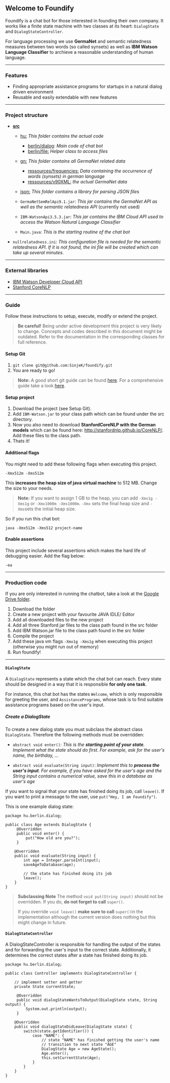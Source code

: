## Welcome to Foundify 

Foundify is a chat bot for those interested in founding their own company. It works like a finite state machine with two classes at its heart: `DialogState` and `DialogStateController`.

 For language processing we use **GermaNet** and semantic relatedness measures between two words (so called synsets) as well as **IBM Watson Language Classifier** to archieve a reasonable understanding of human language.


----------


### Features

 - Finding appropriate assistance programs for startups in a natural dialog driven environment
 - Reusable and easily extendable with new features 


----------


### Project structure

 - **[src](https://github.com/SinjeK/foundify/tree/master/src "src")**
	- [hu:](https://github.com/SinjeK/foundify/tree/master/src/hu) *This folder contains the actual code*
		- [berlin/dialog](https://github.com/SinjeK/foundify/tree/master/src/hu/berlin/dialog): *Main code of chat bot*
		- [berlin/file:](https://github.com/SinjeK/foundify/tree/master/src/hu/berlin/file) *Helper class to access files*
	- [gn:](https://github.com/SinjeK/foundify/tree/master/src/gn) *This folder contains all GermaNet related data*
		- [ressources/frequencies:](https://github.com/SinjeK/foundify/tree/master/src/gn/ressources/frequencies) *Data containing the occurrence of words (synsets) in german language*
		- [ressources/v90XML:](https://github.com/SinjeK/foundify/tree/master/src/gn/ressources/v90XML) *the actual GermaNet data*
	- [json:](https://github.com/SinjeK/foundify/tree/master/src/json) *This folder contains a library for parsing JSON files* 
	
	- `GermaNetSemRelApi9.1.jar`: *This jar contains the GermaNet API as well as the semantic relatedness API* (currently not used)

	- `IBM-WatsonApi3.5.3.jar`: *This jar contains the IBM Cloud API used to access the Watson Natural Language Classifier*
	
	- `Main.java`: *This is the starting routine of the chat bot*

 - `nullrelatedness.ini`: *This configuration file is needed for the semantic relatedness API. If it is not found, the ini file will be created which can take up several minutes.*  

----------

### External libraries

 - [IBM Watson Developer Cloud API](http://watson-developer-cloud.github.io/java-sdk/docs/master/)
 - [Stanford CoreNLP](http://nlp.stanford.edu/software/)


----------


### Guide
Follow these instructions to setup, execute, modify or extend the project.

> **Be careful!**
> Being under active development this project is very likely to change. Concepts and codes described in this document might be outdated. Refer to the documentation in the corresponding classes for full reference.

#### Setup Git

 1. `git clone git@github.com:SinjeK/foundify.git`
 2. You are ready to go!

> **Note:**
> A good short git guide can be found [here](https://rogerdudler.github.io/git-guide/index.de.html). For a comprehensive guide take a look [here](https://www.atlassian.com/git/tutorials/learn-git-with-bitbucket-cloud).

#### Setup project

 1. Download the project (see Setup Git).
 2. Add `IBM-Watson.jar` to your class path which can be found under the
    src directory.
 3. Now you also need to download **StanfordCoreNLP with the German models** which can be found here: http://stanfordnlp.github.io/CoreNLP/.
    Add these files to the class path.
 4. Thats it!

#### Additional flags
You might need to add these following flags when executing this project.

    -Xmx512m -Xms512m

This **increases the heap size of java virtual machine** to 512 MB. Change the size to your needs.

> **Note:**
> If you want to assign 1 GB to the heap, you can add `-Xmx1g -Xms1g` or `-Xmx1000m -Xms1000m`. `-Xmx` sets the final heap size and `-Xms`sets the initial heap size.

So if you run this chat bot:

    java -Xmx512m -Xms512 project-name

#### Enable assertions
This project include several assertions which makes the hard life of debugging easier. Add the flag below:

    -ea

----------

### Production code
If you are only interested in running the chatbot, take a look at the [Google Drive folder](https://drive.google.com/drive/folders/0B6HxYLUk0dp7M1Q3VnVhcVBkLWM?usp=sharing).

 1. Download the folder
 2. Create a new project with your favourite JAVA IDLE/ Editor
 3. Add all downloaded files to the new project
 3. Add all three Stanford jar files to the class path found in the src folder
 4. Add IBM Watson.jar file to the class path found in the src folder
 5. Compile the project
 6. Add these java vm flags `-Xmx1g -Xms1g`  when executing this project (otherwise you might run out of memory)
 7. Run foundify!


----------


#### `DialogState`

A `DialogState` represents a state which the chat bot can reach. Every state should be designed in a way that it is responsible **for only one task**.

 For instance, this chat bot has the states `Welcome`, which is only responsible for greeting the user, and `AssistancePrograms`, whose task is to find suitable assistance programs based on the user's input.

##### Create a DialogState
To create a new dialog state you must subclass the abstract class `DialogState`. Therefore the following methods must be overridden:

 - `abstract void enter()`: *This is the **starting point of your state**. Implement what the state should do first. For example, ask for the user's name, the birthday, ...*
 
 - `abstract void evaluate(String input)`: *Implement this to **process the user's input**. For example, if you have asked for the user's age and the String input contains a numerical value, save this in a database as user's age*

If you want to signal that your state has finished doing its job, call `leave()`. If you want to print a message to the user, use `put("Hey, I am Foundify")`.

This is one example dialog state:

    package hu.berlin.dialog;
    
    public class Age extends DialogState {
		 @Overridden
		 public void enter() {
			 put("How old are you?");
		 }

		@Overridden
		public void evaluate(String input) {
			int age = Integer.parseInt(input);
			saveAgeToDatabase(age);

			// the state has finished doing its job
			leave();
		}
	}

>**Subclassing Note**
> The method `void put(String input)` should not be overridden. If you do, **do not forget to call** `super()`.
>
>If you override `void leave()` **make sure to call** `super()`in the implementation although the current version does nothing but this might change in future.
 
 
#### `DialogStateController`

A DialogStateController is responsible for handling the output of the states and for forwarding the user's input to the correct state. Additionally, it determines the correct states after a state has finished doing its job.

    package hu.berlin.dialog;
    
    public class Controller implements DialogStateController {

		// implement setter and getter
		private State currentState;

		 @Overridden
		 public void dialogStateWantsToOutput(DialogState state, String output) {
			 System.out.println(output);
		 }

		@Overridden
		public void dialogStateDidLeave(DialogState state) {
			switch(state.getIdentifier()) {
				case "NAME": {
					// state "NAME" has finished getting the user's name
					// transition to next state "AGE"
					DialogState Age = new AgeState();
					Age.enter();
					this.setCurrentState(Age);
				}
			}
		}
	}
 
